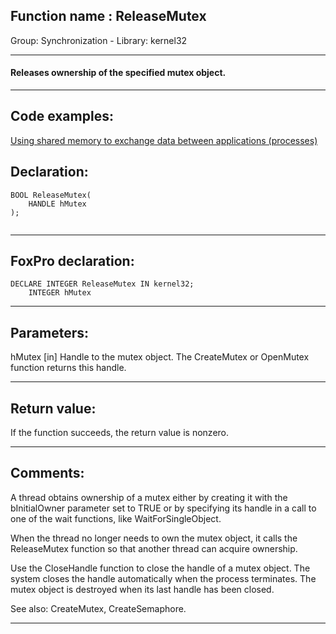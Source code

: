
## Function name : ReleaseMutex
Group: Synchronization - Library: kernel32    
***  


#### Releases ownership of the specified mutex object.
***  


## Code examples:
[Using shared memory to exchange data between applications (processes)](../../samples/sample_498.md)  

## Declaration:
```foxpro  
BOOL ReleaseMutex(
	HANDLE hMutex
);
  
```  
***  


## FoxPro declaration:
```foxpro  
DECLARE INTEGER ReleaseMutex IN kernel32;
	INTEGER hMutex  
```  
***  


## Parameters:
hMutex 
[in] Handle to the mutex object. The CreateMutex or OpenMutex function returns this handle.  
***  


## Return value:
If the function succeeds, the return value is nonzero.  
***  


## Comments:
A thread obtains ownership of a mutex either by creating it with the bInitialOwner parameter set to TRUE or by specifying its handle in a call to one of the wait functions, like WaitForSingleObject.   
  
When the thread no longer needs to own the mutex object, it calls the ReleaseMutex function so that another thread can acquire ownership.  
  
Use the CloseHandle function to close the handle of a mutex object. The system closes the handle automatically when the process terminates. The mutex object is destroyed when its last handle has been closed.  
  
See also: CreateMutex, CreateSemaphore.  
  
***  

